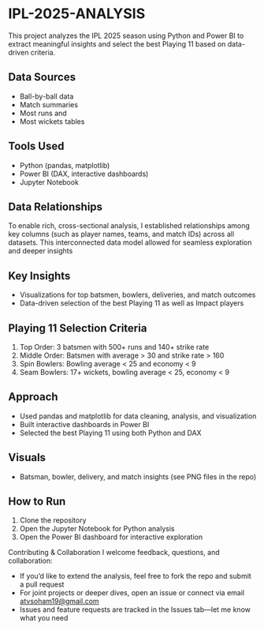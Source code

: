 # IPL-2025-ANALYSIS

This project analyzes the IPL 2025 season using Python and Power BI to extract meaningful insights and select the best Playing 11 based on data-driven criteria.

## Data Sources
- Ball-by-ball data
- Match summaries
- Most runs and 
- Most wickets tables

## Tools Used
- Python (pandas, matplotlib)
- Power BI (DAX, interactive dashboards)
- Jupyter Notebook


## Data Relationships
To enable rich, cross-sectional analysis, I established relationships among key columns (such as player names, teams, and match IDs) across all datasets. This interconnected data model allowed for seamless exploration and deeper insights

## Key Insights
- Visualizations for top batsmen, bowlers, deliveries, and match outcomes
- Data-driven selection of the best Playing 11 as well as Impact players

## Playing 11 Selection Criteria
1. Top Order: 3 batsmen with 500+ runs and 140+ strike rate
2. Middle Order: Batsmen with average > 30 and strike rate > 160
3. Spin Bowlers: Bowling average < 25 and economy < 9
4. Seam Bowlers: 17+ wickets, bowling average < 25, economy < 9

## Approach
- Used pandas and matplotlib for data cleaning, analysis, and visualization
- Built interactive dashboards in Power BI
- Selected the best Playing 11 using both Python and DAX

## Visuals
- Batsman, bowler, delivery, and match insights (see PNG files in the repo)

## How to Run
1. Clone the repository
2. Open the Jupyter Notebook for Python analysis
3. Open the Power BI dashboard for interactive exploration

Contributing & Collaboration
I welcome feedback, questions, and collaboration:
- If you’d like to extend the analysis, feel free to fork the repo and submit a pull request
- For joint projects or deeper dives, open an issue or connect via email atvsoham19@gmail.com
- Issues and feature requests are tracked in the Issues tab—let me know what you need

